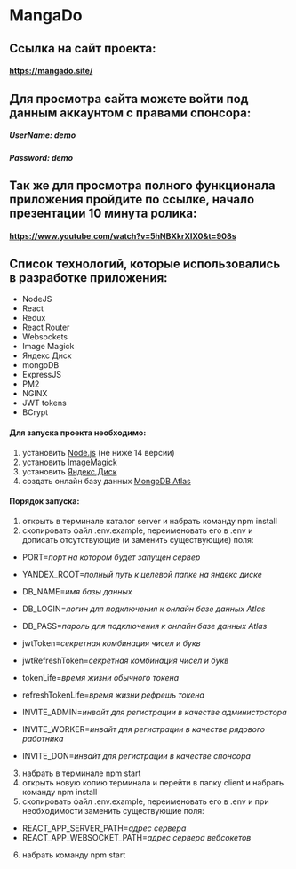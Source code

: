# MangaDo

## Ссылка на сайт проекта: 
#### https://mangado.site/

## Для просмотра сайта можете войти под данным аккаунтом с правами спонсора: 
##### UserName: demo <br/>
##### Password: demo

## Так же для просмотра полного функционала приложения пройдите по ссылке, начало презентации 10 минута ролика: 
#### https://www.youtube.com/watch?v=5hNBXkrXIX0&t=908s

## Список технологий, которые использовались в разработке приложения: 
* NodeJS
* React
* Redux
* React Router
* Websockets
* Image Magick
* Яндекс Диск
* mongoDB
* ExpressJS
* PM2
* NGINX
* JWT tokens
* BCrypt

[Example]: http://example.com/

#### Для запуска проекта необходимо:
1. установить [Node.js](https://nodejs.org/en/download/) (не ниже 14 версии)
2. установить [ImageMagick](https://imagemagick.org/script/download.php)
3. установить [Яндекс.Диск](https://disk.yandex.ru/download)
4. создать онлайн базу данных [MongoDB Atlas](https://www.mongodb.com/cloud/atlas)

#### Порядок запуска:
1. открыть в терминале каталог server и набрать команду npm install
2. скопировать файл .env.example, переименовать его в .env и дописать отсутствующие (и заменить существующие) поля:
- PORT=*порт на котором будет запущен сервер*
- YANDEX_ROOT=*полный путь к целевой папке на яндекс диске*

- DB_NAME=*имя базы данных*
- DB_LOGIN=*логин для подключения к онлайн базе данных Atlas*
- DB_PASS=*пароль для подключения к онлайн базе данных Atlas*

- jwtToken=*секретная комбинация чисел и букв*
- jwtRefreshToken=*секретная комбинация чисел и букв*
- tokenLife=*время жизни обычного токена*
- refreshTokenLife=*время жизни рефрешь токена*

- INVITE_ADMIN=*инвайт для регистрации в качестве администратора*
- INVITE_WORKER=*инвайт для регистрации в качестве рядового работника*
- INVITE_DON=*инвайт для регистрации в качестве спонсора*
3. набрать в терминале npm start
4. открыть новую копию терминала и перейти в папку client и набрать команду npm install
5. скопировать файл .env.example, переименовать его в .env и при необходимости заменить существующие поля:
- REACT_APP_SERVER_PATH=*адрес сервера*
- REACT_APP_WEBSOCKET_PATH=*адрес сервера вебсокетов*
6. набрать команду npm start

